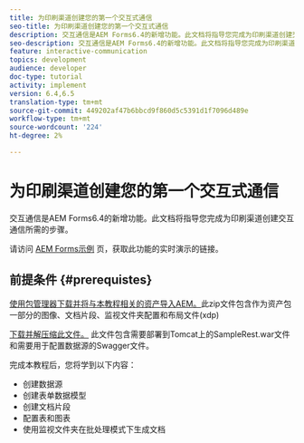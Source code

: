 ```yaml
---
title: 为印刷渠道创建您的第一个交互式通信
seo-title: 为印刷渠道创建您的第一个交互式通信
description: 交互通信是AEM Forms6.4的新增功能。此文档将指导您完成为印刷渠道创建交互通信所需的步骤。
seo-description: 交互通信是AEM Forms6.4的新增功能。此文档将指导您完成为印刷渠道创建交互通信所需的步骤。
feature: interactive-communication
topics: development
audience: developer
doc-type: tutorial
activity: implement
version: 6.4,6.5
translation-type: tm+mt
source-git-commit: 449202af47b6bbcd9f860d5c5391d1f7096d489e
workflow-type: tm+mt
source-wordcount: '224'
ht-degree: 2%

---
```



# 为印刷渠道创建您的第一个交互式通信

交互通信是AEM Forms6.4的新增功能。此文档将指导您完成为印刷渠道创建交互通信所需的步骤。

请访问 [AEM Forms示例](https://forms.enablementadobe.com/content/samples/samples.html?query=0) 页，获取此功能的实时演示的链接。

## 前提条件 {#prerequistes}

[使用包管理器下载并将与本教程相关的资产导入AEM。](assets/gettingstartedassets.zip)此zip文件包含作为资产包一部分的图像、文档片段、监视文件夹配置和布局文件(xdp)

[下载并解压缩此文件。](assets/warfileandswaggerfile.zip) 此文件包含需要部署到Tomcat上的SampleRest.war文件和需要用于配置数据源的Swagger文件。

完成本教程后，您将学到以下内容：

* 创建数据源
* 创建表单数据模型
* 创建文档片段
* 配置表和图表
* 使用监视文件夹在批处理模式下生成文档


